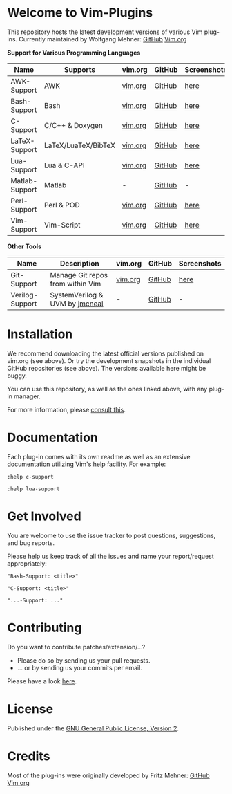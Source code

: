 # Welcome to Vim-Plugins

This repository hosts the latest development versions of various Vim plug-ins.
Currently maintained by Wolfgang Mehner:
[GitHub](https://github.com/WolfgangMehner)
[Vim.org](https://www.vim.org/account/profile.php?user_id=36934)

__Support for Various Programming Languages__

Name           | Supports            | vim.org                                                          | GitHub                                                     | Screenshots
---            | ---                 | ---                                                              | ---                                                        | ---
AWK-Support    | AWK                 | [vim.org](https://www.vim.org/scripts/script.php?script_id=4415) | [GitHub](https://github.com/WolfgangMehner/awk-support)    | [here](https://wolfgangmehner.github.io/vim-plugins/awksupport)
Bash-Support   | Bash                | [vim.org](https://www.vim.org/scripts/script.php?script_id=365)  | [GitHub](https://github.com/WolfgangMehner/bash-support)   | [here](https://wolfgangmehner.github.io/vim-plugins/bashsupport)
C-Support      | C/C++ & Doxygen     | [vim.org](https://www.vim.org/scripts/script.php?script_id=213)  | [GitHub](https://github.com/WolfgangMehner/c-support)      | [here](https://wolfgangmehner.github.io/vim-plugins/csupport)
LaTeX-Support  | LaTeX/LuaTeX/BibTeX | [vim.org](https://www.vim.org/scripts/script.php?script_id=4405) | [GitHub](https://github.com/WolfgangMehner/latex-support)  | [here](https://wolfgangmehner.github.io/vim-plugins/latexsupport)
Lua-Support    | Lua & C-API         | [vim.org](https://www.vim.org/scripts/script.php?script_id=4950) | [GitHub](https://github.com/WolfgangMehner/lua-support)    | [here](https://wolfgangmehner.github.io/vim-plugins/luasupport)
Matlab-Support | Matlab              | -                                                                | [GitHub](https://github.com/WolfgangMehner/matlab-support) | -
Perl-Support   | Perl & POD          | [vim.org](https://www.vim.org/scripts/script.php?script_id=556)  | [GitHub](https://github.com/WolfgangMehner/perl-support)   | [here](https://wolfgangmehner.github.io/vim-plugins/perlsupport)
Vim-Support    | Vim-Script          | [vim.org](https://www.vim.org/scripts/script.php?script_id=3931) | [GitHub](https://github.com/WolfgangMehner/vim-support)    | [here](https://wolfgangmehner.github.io/vim-plugins/vimsupport)

__Other Tools__

Name            | Description                                                  | vim.org                                                          | GitHub                                                  | Screenshots
---             | ---                                                          | ---                                                              | ---                                                     | ---
Git-Support     | Manage Git repos from within Vim                             | [vim.org](https://www.vim.org/scripts/script.php?script_id=4497) | [GitHub](https://github.com/WolfgangMehner/git-support) | [here](https://wolfgangmehner.github.io/vim-plugins/gitsupport)
Verilog-Support | SystemVerilog & UVM by [jmcneal](https://github.com/jmcneal) | -                                                                | [GitHub](https://github.com/jmcneal/verilog-support)    | -

# Installation

We recommend downloading the latest official versions published on vim.org (see above).
Or try the development snapshots in the individual GitHub repositories (see above).
The versions available here might be buggy.

You can use this repository, as well as the ones linked above, with any plug-in manager.

For more information, please [consult this](https://github.com/WolfgangMehner/vim-plugins/wiki/Installation).

# Documentation

Each plug-in comes with its own readme as well as an extensive documentation utilizing Vim's help facility. For example:

    :help c-support

    :help lua-support

# Get Involved

You are welcome to use the issue tracker to post questions, suggestions, and bug reports.

Please help us keep track of all the issues and name your report/request appropriately:

    "Bash-Support: <title>"

    "C-Support: <title>"

    "...-Support: ..."

# Contributing

Do you want to contribute patches/extension/...?

* Please do so by sending us your pull requests.
* ... or by sending us your commits per email.

Please have a look [here](https://github.com/WolfgangMehner/vim-plugins/wiki/Contributing).

# License

Published under the [GNU General Public License, Version 2](http://www.gnu.de/documents/gpl-2.0.en.html).

# Credits

Most of the plug-ins were originally developed by Fritz Mehner:
[GitHub](https://github.com/FritzMehner)
[Vim.org](https://www.vim.org/account/profile.php?user_id=169)
